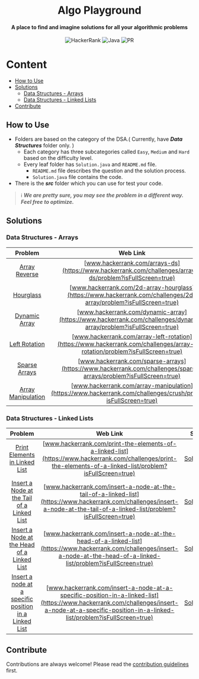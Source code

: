<h1 align="center">Algo Playground</h1>

<h4 align="center">A place to find and imagine solutions for all your algorithmic problems</h4>

<div align="center">

![HackerRank](https://img.shields.io/badge/-Hackerrank-2EC866?style=Flat-square&logo=HackerRank&logoColor=white)
![Java](https://img.shields.io/badge/java-%23ED8B00.svg?style=Flat-square&logo=java&logoColor=white)
![PR](https://img.shields.io/static/v1?label=Made%20with%20%F0%9F%A4%8D%20by&message=develpoers&color=blue&style=Flat-square)

[comment]: <> (PR welcome badge - https://img.shields.io/static/v1?label=PRs&message=Welcome&color=ff69b4&style=Flat-square)

</div>

# Content
- [How to Use](#how-to-use)
- [Solutions](#solutions)
  - [Data Structures - Arrays](#data-structures---arrays)
  - [Data Structures - Linked Lists](#data-structures---linked-lists)
- [Contribute](#contribute)

## How to Use
- Folders are based on the category of the DSA.( Currently, have ***Data Structures*** folder only. )
  - Each category has three subcategories called `Easy`, `Medium` and `Hard` based on the difficulty level.
  - Every leaf folder has `Solution.java` and `README.md` file.
    - `README.md` file describes the question and the solution process.
    - `Solution.java` file contains the code.
- There is the ***src*** folder which you can use for test your code. 


> ℹ️ ***We are pretty sure, you may see the problem in a different way. Feel free to optimize.***


## Solutions
### Data Structures - Arrays
|                                                Problem                                                |                                                           Web Link                                                            |                                               Solution                                               |
|:-----------------------------------------------------------------------------------------------------:|:-----------------------------------------------------------------------------------------------------------------------------:|:----------------------------------------------------------------------------------------------------:|
|      [Array Reverse](Data%20Structures/Arrays/One%20Dimensional/Easy/array%20reverse/README.md)       |           [www.hackerrank.com/arrays-ds](https://www.hackerrank.com/challenges/arrays-ds/problem?isFullScreen=true)           |    [Solution.java](Data%20Structures/Arrays/One%20Dimensional/Easy/array%20reverse/Solution.java)    |
|           [Hourglass](Data%20Structures/Arrays/Two%20Dimensional/Easy/hourglass/README.md)            |       [www.hackerrank.com/2d-array-hourglass](https://www.hackerrank.com/challenges/2d-array/problem?isFullScreen=true)       |       [Solution.java](Data%20Structures/Arrays/Two%20Dimensional/Easy/hourglass/Solution.java)       |
|      [Dynamic Array](Data%20Structures/Arrays/Two%20Dimensional/Easy/dynamic%20array/README.md)       |       [www.hackerrank.com/dynamic-array](https://www.hackerrank.com/challenges/dynamic-array/problem?isFullScreen=true)       |    [Solution.java](Data%20Structures/Arrays/Two%20Dimensional/Easy/dynamic%20array/Solution.java)    |
|      [Left Rotation](Data%20Structures/Arrays/One%20Dimensional/Easy/left%20rotation/README.md)       | [www.hackerrank.com/array-left-rotation](https://www.hackerrank.com/challenges/array-left-rotation/problem?isFullScreen=true) |    [Solution.java](Data%20Structures/Arrays/One%20Dimensional/Easy/left%20rotation/Solution.java)    |
|     [Sparse Arrays](Data%20Structures/Arrays/One%20Dimensional/Medium/sparse%20arrays/README.md)      |       [www.hackerrank.com/sparse-arrays](https://www.hackerrank.com/challenges/sparse-arrays/problem?isFullScreen=true)       |   [Solution.java](Data%20Structures/Arrays/One%20Dimensional/Medium/sparse%20arrays/Solution.java)   |
| [Array Manipulation](Data%20Structures/Arrays/Two%20Dimensional/Hard/array%20manipulation/README.md)  |        [www.hackerrank.com/array-manipulation](https://www.hackerrank.com/challenges/crush/problem?isFullScreen=true)         | [Solution.java](Data%20Structures/Arrays/Two%20Dimensional/Hard/array%20manipulation/Solution.java)  |


### Data Structures - Linked Lists
|                                                                             Problem                                                                              |                                                                                  Web Link                                                                                   |                                                           Solution                                                           |
|:----------------------------------------------------------------------------------------------------------------------------------------------------------------:|:---------------------------------------------------------------------------------------------------------------------------------------------------------------------------:|:----------------------------------------------------------------------------------------------------------------------------:|
|                             [Print Elements in Linked List](Data%20Structures/Linked%20Lists/Singly/Easy/print%20elements/README.md)                             |        [www.hackerrank.com/print-the-elements-of-a-linked-list](https://www.hackerrank.com/challenges/print-the-elements-of-a-linked-list/problem?isFullScreen=true)        |                 [Solution.java](Data%20Structures/Linked%20Lists/Singly/Easy/print%20elements/Solution.java)                 |
|             [Insert a Node at the Tail of a Linked List](Data%20Structures/Linked%20Lists/Singly/Easy/insert%20a%20node%20at%20the%20tail/README.md)             | [www.hackerrank.com/insert-a-node-at-the-tail-of-a-linked-list](https://www.hackerrank.com/challenges/insert-a-node-at-the-tail-of-a-linked-list/problem?isFullScreen=true) |       [Solution.java](Data%20Structures/Linked%20Lists/Singly/Easy/insert%20a%20node%20at%20the%20tail/Solution.java)        |
|             [Insert a Node at the Head of a Linked List](Data%20Structures/Linked%20Lists/Singly/Easy/insert%20a%20node%20at%20the%20head/README.md)             | [www.hackerrank.com/insert-a-node-at-the-head-of-a-linked-list](https://www.hackerrank.com/challenges/insert-a-node-at-the-head-of-a-linked-list/problem?isFullScreen=true)  |       [Solution.java](Data%20Structures/Linked%20Lists/Singly/Easy/insert%20a%20node%20at%20the%20head/Solution.java)        |
| [Insert a node at a specific position in a Linked List](Data%20Structures/Linked%20Lists/Singly/Easy/insert%20a%20node%20at%20a%20specific%20position/README.md) | [www.hackerrank.com/insert-a-node-at-a-specific-position-in-a-linked-list](https://www.hackerrank.com/challenges/insert-a-node-at-a-specific-position-in-a-linked-list/problem?isFullScreen=true)  | [Solution.java](Data%20Structures/Linked%20Lists/Singly/Easy/insert%20a%20node%20at%20a%20specific%20position/Solution.java) |


## Contribute
Contributions are always welcome! Please read the [contribution guidelines](contributing.md) first.
